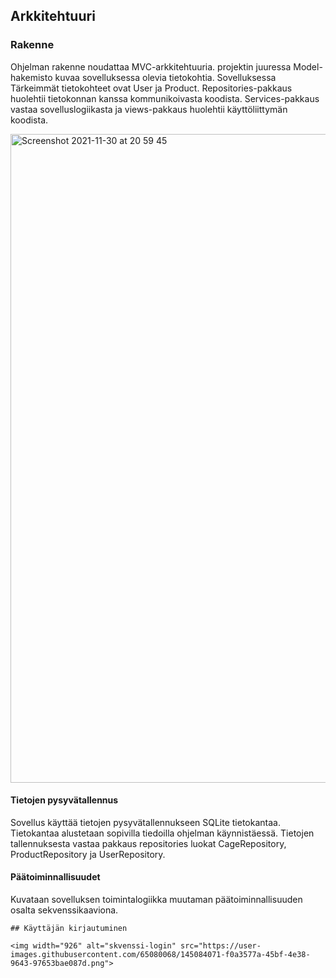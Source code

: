 ## Arkkitehtuuri
### Rakenne

Ohjelman rakenne noudattaa MVC-arkkitehtuuria. projektin juuressa
Model-hakemisto kuvaa sovelluksessa olevia tietokohtia. Sovelluksessa
Tärkeimmät tietokohteet ovat User ja Product. Repositories-pakkaus
huolehtii tietokonnan kanssa kommunikoivasta koodista. Services-pakkaus
vastaa sovelluslogiikasta ja views-pakkaus huolehtii käyttöliittymän
koodista.

<img width="1038" alt="Screenshot 2021-11-30 at 20 59 45" src="https://user-images.githubusercontent.com/65080068/144111478-62d31fd6-8ea7-4355-83a1-1952a8a09888.png">



#### Tietojen pysyvätallennus
Sovellus käyttää tietojen pysyvätallennukseen SQLite tietokantaa.
Tietokantaa alustetaan sopivilla tiedoilla ohjelman käynnistäessä.
Tietojen tallennuksesta vastaa pakkaus repositories luokat CageRepository,
ProductRepository ja UserRepository.


#### Päätoiminnallisuudet
Kuvataan sovelluksen toimintalogiikka muutaman päätoiminnallisuuden osalta sekvenssikaaviona.

    ## Käyttäjän kirjautuminen
    
    <img width="926" alt="skvenssi-login" src="https://user-images.githubusercontent.com/65080068/145084071-f0a3577a-45bf-4e38-9643-97653bae087d.png">

